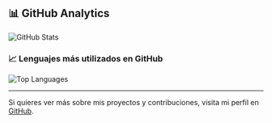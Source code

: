 
## 📊 GitHub Analytics

![GitHub Stats](https://github-readme-stats.vercel.app/api?username=jutanes2002&show_icons=true&hide_title=true&count_private=true&theme=radical)

### 📈 Lenguajes más utilizados en GitHub

![Top Languages](https://github-readme-stats.vercel.app/api/top-langs/?username=jutanes2002&langs_count=10&layout=compact&theme=radical)

---

Si quieres ver más sobre mis proyectos y contribuciones, visita mi perfil en [GitHub](https://github.com/jutanes2002).

